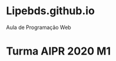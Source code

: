 # Lipebds.github.io
Aula de Programação Web

<!DOCTYPE html>
<html lang="pt-br">
<head>
   <meta charset="UTF-8">
   <meta name="viewport" content="width=device-width, initial-scale=1.0">
   <title>Minha primeira Página Web</title>
</head>
<body>
   <h1>Turma AIPR 2020 M1</h1>
  
</body>
</html>

